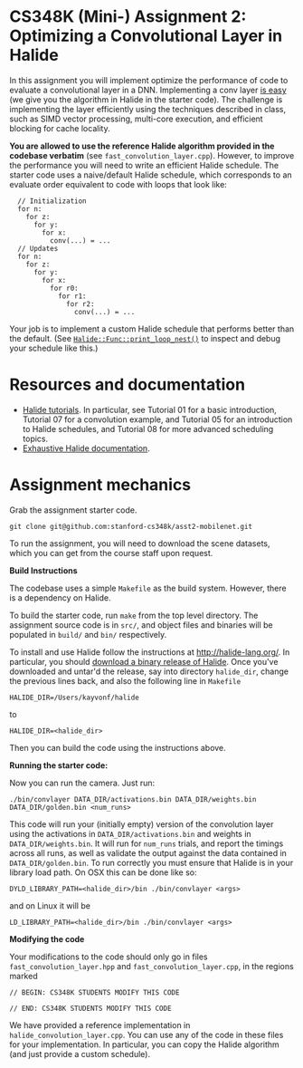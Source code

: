 # CS348K (Mini-) Assignment 2: Optimizing a Convolutional Layer in Halide #

In this assignment you will implement optimize the performance of code to evaluate a convolutional layer in a DNN. 
Implementing a conv layer [is easy](http://cs348k.stanford.edu/spring20/lecture/dnneval/slide_024) (we give you the algorithm in Halide in the starter code). The challenge is implementing the layer efficiently using the techniques described in class, such as SIMD vector processing, multi-core execution, and efficient blocking for cache locality. 

**You are allowed to use the reference Halide algorithm provided in the codebase verbatim** (see `fast_convolution_layer.cpp`). However, to improve the performance you will need to write an efficient Halide schedule. The starter code uses a naive/default Halide schedule, which corresponds to an evaluate order equivalent to code with loops that look like:

```
  // Initialization
  for n:
    for z:
      for y:
        for x:
          conv(...) = ...
  // Updates
  for n:
    for z:
      for y:
        for x:
          for r0:
            for r1:
              for r2:
                conv(...) = ...
```

Your job is to implement a custom Halide schedule that performs better than the default. (See [`Halide::Func::print_loop_nest()`](http://halide-lang.org/docs/class_halide_1_1_func.html#a365488c2eaf769c61635120773e541e1) to inspect and debug your schedule like this.)

# Resources and documentation #
* [Halide tutorials](http://halide-lang.org/tutorials/tutorial_introduction.html). In particular, see Tutorial 01 for a basic introduction, Tutorial 07 for a convolution example, and Tutorial 05 for an introduction to Halide schedules, and Tutorial 08 for more advanced scheduling topics.
* [Exhaustive Halide documentation](http://halide-lang.org/docs/).

# Assignment mechanics #

Grab the assignment starter code.

    git clone git@github.com:stanford-cs348k/asst2-mobilenet.git

To run the assignment, you will need to download the scene datasets, which you can get from the course staff upon request.

__Build Instructions__

The codebase uses a simple `Makefile` as the build system. However, there is a dependency on Halide.

To build the starter code, run `make` from the top level directory. The assignment source code is in `src/`, and object files and binaries will be populated in `build/` and `bin/` respectively.

To install and use Halide follow the instructions at http://halide-lang.org/. In particular, you should [download a binary release of Halide](https://github.com/halide/Halide/releases). Once you've downloaded and untar'd the release, say into directory `halide_dir`, change the previous lines back, and also the following line in `Makefile`

    HALIDE_DIR=/Users/kayvonf/halide

to

    HALIDE_DIR=<halide_dir>

Then you can build the code using the instructions above.

__Running the starter code:__

Now you can run the camera. Just run:

    ./bin/convlayer DATA_DIR/activations.bin DATA_DIR/weights.bin DATA_DIR/golden.bin <num_runs>

This code will run your (initially empty) version of the convolution layer using the activations in `DATA_DIR/activations.bin` and weights in `DATA_DIR/weights.bin`. It will run for `num_runs` trials, and report the timings across all runs, as well as validate the output against the data contained in `DATA_DIR/golden.bin`. To run correctly you must ensure that
Halide is in your library load path. On OSX this can be done like so:

    DYLD_LIBRARY_PATH=<halide_dir>/bin ./bin/convlayer <args>

and on Linux it will be

    LD_LIBRARY_PATH=<halide_dir>/bin ./bin/convlayer <args>

__Modifying the code__

Your modifications to the code should only go in files `fast_convolution_layer.hpp` and `fast_convolution_layer.cpp`, in the regions marked

    // BEGIN: CS348K STUDENTS MODIFY THIS CODE
    
    // END: CS348K STUDENTS MODIFY THIS CODE

We have provided a reference implementation in `halide_convolution_layer.cpp`. You can use any of the code in these files for your implementation. In particular, you can copy the Halide algorithm (and just provide a custom schedule).
